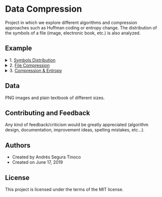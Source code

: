 # Data Compression
Project in which we explore different algorithms and compression approaches such as Huffman coding or entropy change. The distribution of the symbols of a file (image, electronic book, etc.) is also analyzed.

## Example
<details>
<summary>1. <a href="https://ansegura7.github.io/DataCompression/pages/SymbolsDistribution.html" >Symbols Distribution</a></summary>
<ul>
	<li>Bytes Distribution</li>
	<li>Entropy</li>
</ul>
</details>
<details>
<summary>2. <a href="https://ansegura7.github.io/DataCompression/pages/HuffmanCode.html" >File Compression</a></summary>
<ul>
	<li>Huffman Code from Scratch</li>
	<li>Compress Image with Huffman Code</li>
	<li>Compress Text file with Huffman Code</li>
	<li>Decompress file with Huffman Code</li>
</ul>
</details>
<details>
<summary>3. <a href="https://ansegura7.github.io/DataCompression/pages/CompressionAndEntropy.html" >Compression & Entropy</a></summary>
<ul>
	<li>Compression with current Entropy</li>
	<li>Changing Entropy for higher Compression</li>
	<li>Restoring Entropy to Decompression</li>
</ul>
</details>

## Data
PNG images and plain textbook of different sizes.

## Contributing and Feedback
Any kind of feedback/criticism would be greatly appreciated (algorithm design, documentation, improvement ideas, spelling mistakes, etc...).

## Authors
- Created by Andrés Segura Tinoco
- Created on June 17, 2019

## License
This project is licensed under the terms of the MIT license.
